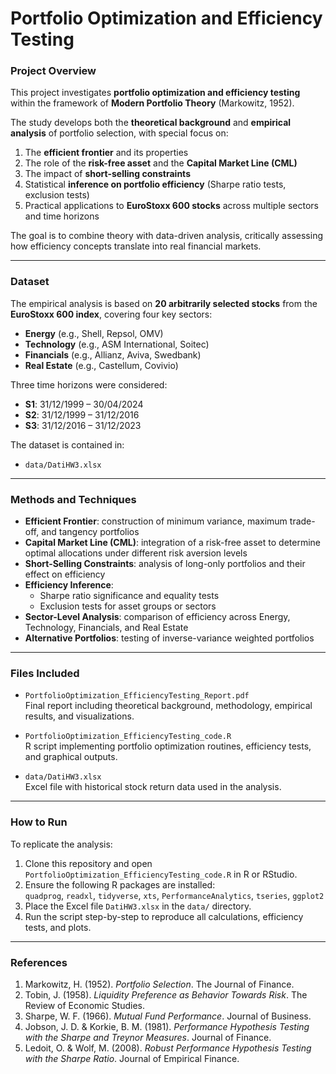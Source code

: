# Portfolio Optimization and Efficiency Testing  

### Project Overview  

This project investigates **portfolio optimization and efficiency testing** within the framework of **Modern Portfolio Theory** (Markowitz, 1952).  

The study develops both the **theoretical background** and **empirical analysis** of portfolio selection, with special focus on:  

1. The **efficient frontier** and its properties  
2. The role of the **risk-free asset** and the **Capital Market Line (CML)**  
3. The impact of **short-selling constraints**  
4. Statistical **inference on portfolio efficiency** (Sharpe ratio tests, exclusion tests)  
5. Practical applications to **EuroStoxx 600 stocks** across multiple sectors and time horizons  

The goal is to combine theory with data-driven analysis, critically assessing how efficiency concepts translate into real financial markets.  

---

### Dataset  

The empirical analysis is based on **20 arbitrarily selected stocks** from the **EuroStoxx 600 index**, covering four key sectors:  

- **Energy** (e.g., Shell, Repsol, OMV)  
- **Technology** (e.g., ASM International, Soitec)  
- **Financials** (e.g., Allianz, Aviva, Swedbank)  
- **Real Estate** (e.g., Castellum, Covivio)  

Three time horizons were considered:  

- **S1**: 31/12/1999 – 30/04/2024  
- **S2**: 31/12/1999 – 31/12/2016  
- **S3**: 31/12/2016 – 31/12/2023  

The dataset is contained in:  

- `data/DatiHW3.xlsx`  

---

### Methods and Techniques  

- **Efficient Frontier**: construction of minimum variance, maximum trade-off, and tangency portfolios  
- **Capital Market Line (CML)**: integration of a risk-free asset to determine optimal allocations under different risk aversion levels  
- **Short-Selling Constraints**: analysis of long-only portfolios and their effect on efficiency  
- **Efficiency Inference**:  
  - Sharpe ratio significance and equality tests  
  - Exclusion tests for asset groups or sectors  
- **Sector-Level Analysis**: comparison of efficiency across Energy, Technology, Financials, and Real Estate  
- **Alternative Portfolios**: testing of inverse-variance weighted portfolios  

---

### Files Included  

- `PortfolioOptimization_EfficiencyTesting_Report.pdf`  
  Final report including theoretical background, methodology, empirical results, and visualizations.  

- `PortfolioOptimization_EfficiencyTesting_code.R`  
  R script implementing portfolio optimization routines, efficiency tests, and graphical outputs.  

- `data/DatiHW3.xlsx`  
  Excel file with historical stock return data used in the analysis.  

---

### How to Run  

To replicate the analysis:  

1. Clone this repository and open `PortfolioOptimization_EfficiencyTesting_code.R` in R or RStudio.  
2. Ensure the following R packages are installed:  
   `quadprog`, `readxl`, `tidyverse`, `xts`, `PerformanceAnalytics`, `tseries`, `ggplot2`  
3. Place the Excel file `DatiHW3.xlsx` in the `data/` directory.  
4. Run the script step-by-step to reproduce all calculations, efficiency tests, and plots.  

---

### References  

1. Markowitz, H. (1952). *Portfolio Selection*. The Journal of Finance.  
2. Tobin, J. (1958). *Liquidity Preference as Behavior Towards Risk*. The Review of Economic Studies.  
3. Sharpe, W. F. (1966). *Mutual Fund Performance*. Journal of Business.  
4. Jobson, J. D. & Korkie, B. M. (1981). *Performance Hypothesis Testing with the Sharpe and Treynor Measures*. Journal of Finance.  
5. Ledoit, O. & Wolf, M. (2008). *Robust Performance Hypothesis Testing with the Sharpe Ratio*. Journal of Empirical Finance.  
